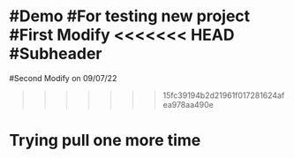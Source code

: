 #Demo
#For testing new project
#First Modify
<<<<<<< HEAD
#Subheader
=======
#Second Modify on 09/07/22
>>>>>>> 15fc39194b2d21961f017281624afea978aa490e
# Trying pull one more time
